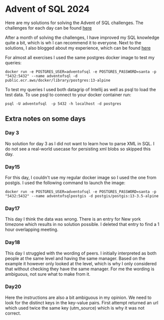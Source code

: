 # Advent of SQL 2024

Here are my solutions for solving the Advent of SQL challenges. 
The challenges for each day can be found [here](https://adventofsql.com/)

After a month of solving the challenges, I have improved my SQL knowledge quite a bit, which is wh I can recommend it to everyone.
Next to the solutions, I also blogged about my experience, which can be found [here](https://medium.com/@niels.claeys/what-a-month-of-sql-challenges-taught-me-f84879091182)

For almost all exercises I used the same postgres docker image to test my queries:

```
docker run -e POSTGRES_USER=adventofsql -e POSTGRES_PASSWORD=santa -p "5432:5432" --name adventofsql -d public.ecr.aws/docker/library/postgres:13-alpine
```

To test my queries I used both datagrip of Intellij as well as psql to load the test data. To use psql to connect to your docker container run:
```
psql -U adventofsql  -p 5432 -h localhost -d postgres
```

## Extra notes on some days


### Day 3
No solution for day 3 as I did not want to learn how to parse XML in SQL. I do not see a real-world usecase for persisting xml blobs so skipped this day.

### Day15

For this day, I couldn't use my regular docker image so I used the one from postgis.
I used the following command to launch the image:

```
docker run -e POSTGRES_USER=adventofsql -e POSTGRES_PASSWORD=santa -p "5432:5432" --name adventofsqlpostgis -d postgis/postgis:13-3.5-alpine
```

### Day17

This day I think the data was wrong. There is an entry for New york timezone which results in no solution possible.
I deleted that entry to find a 1 hour overlapping meeting.

### Day18

This day I struggled with the wording of peers. I initially interpreted as both people at the same level and having the same manager.
Based on the example it however only looked at the level, which is why I only considered that without checking they have the same manager.
For me the wording is ambiguous, not sure what to make from it.

### Day20

Here the instructions are also a bit ambiguous in my opinion. We need to look for the distinct keys in the key-value pairs.
First attempt returned an url which used twice the same key (utm_source) which is why it was not correct.

